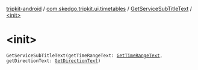 [tripkit-android](../../index.md) / [com.skedgo.tripkit.ui.timetables](../index.md) / [GetServiceSubTitleText](index.md) / [&lt;init&gt;](./-init-.md)

# &lt;init&gt;

`GetServiceSubTitleText(getTimeRangeText: `[`GetTimeRangeText`](../-get-time-range-text/index.md)`, getDirectionText: `[`GetDirectionText`](../-get-direction-text/index.md)`)`